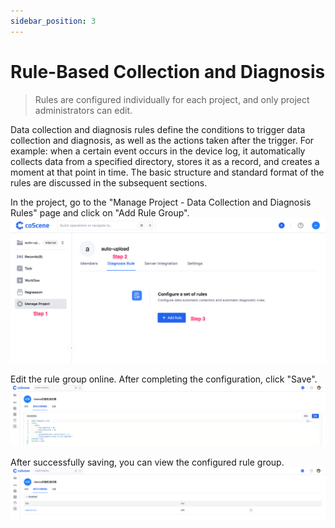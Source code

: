 ```yaml
---
sidebar_position: 3
---
```


# Rule-Based Collection and Diagnosis

> Rules are configured individually for each project, and only project administrators can edit.

Data collection and diagnosis rules define the conditions to trigger data collection and diagnosis, as well as the actions taken after the trigger. For example: when a certain event occurs in the device log, it automatically collects data from a specified directory, stores it as a record, and creates a moment at that point in time. The basic structure and standard format of the rules are discussed in the subsequent sections.

In the project, go to the "Manage Project - Data Collection and Diagnosis Rules" page and click on "Add Rule Group".
![pro-rule-1](../img/pro-rule-1.png)

Edit the rule group online. After completing the configuration, click "Save".
![pro-rule-2](../img/pro-rule-2.png)

After successfully saving, you can view the configured rule group.
![pro-rule-3](../img/pro-rule-3.png)
